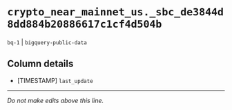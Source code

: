 # `crypto_near_mainnet_us._sbc_de3844d8dd884b20886617c1cf4d504b`
`bq-1` | `bigquery-public-data`

## Column details
* [TIMESTAMP] `last_update`

-------------------------------------------------------------------------------
*Do not make edits above this line.*
